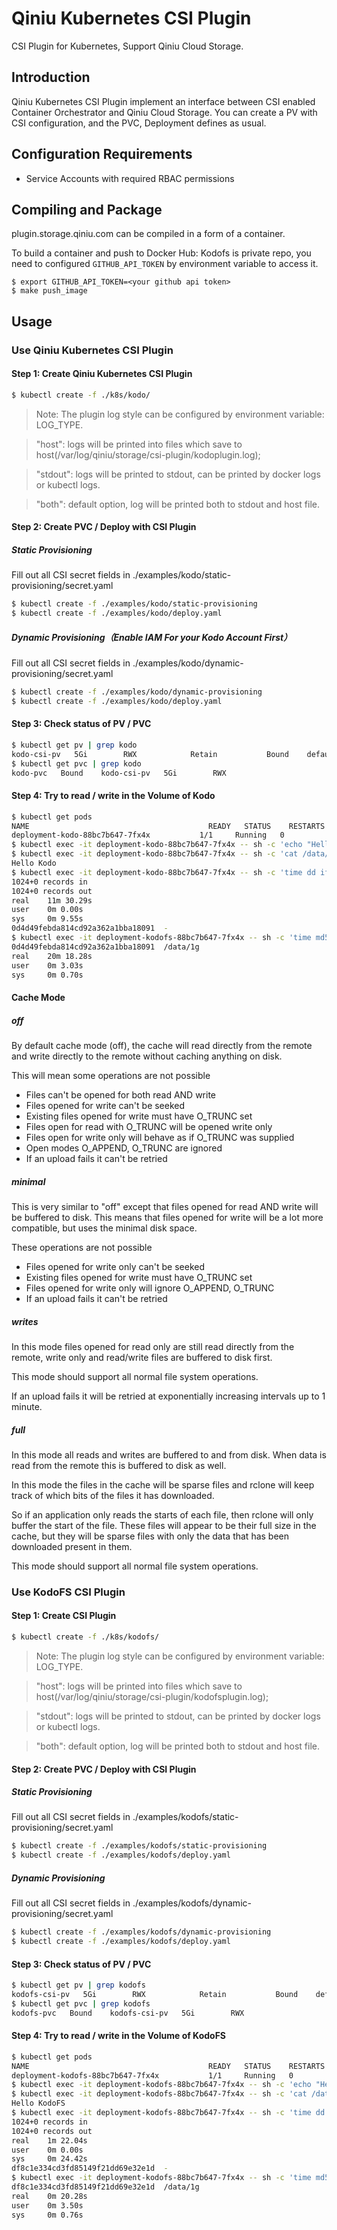 # Qiniu Kubernetes CSI Plugin

CSI Plugin for Kubernetes, Support Qiniu Cloud Storage.

## Introduction

Qiniu Kubernetes CSI Plugin implement an interface between CSI enabled Container Orchestrator and Qiniu Cloud Storage. You can create a PV with CSI configuration, and the PVC, Deployment defines as usual.

## Configuration Requirements

* Service Accounts with required RBAC permissions

## Compiling and Package

plugin.storage.qiniu.com can be compiled in a form of a container.

To build a container and push to Docker Hub:
Kodofs is private repo, you need to configured `GITHUB_API_TOKEN` by environment variable to access it.
```
$ export GITHUB_API_TOKEN=<your github api token>
$ make push_image
```

## Usage

### Use Qiniu Kubernetes CSI Plugin

#### Step 1: Create Qiniu Kubernetes CSI Plugin

```sh
$ kubectl create -f ./k8s/kodo/
```

> Note: The plugin log style can be configured by environment variable: LOG_TYPE.

> "host": logs will be printed into files which save to host(/var/log/qiniu/storage/csi-plugin/kodoplugin.log);

> "stdout": logs will be printed to stdout, can be printed by docker logs or kubectl logs.

> "both": default option, log will be printed both to stdout and host file.

#### Step 2: Create PVC / Deploy with CSI Plugin

##### Static Provisioning

Fill out all CSI secret fields in ./examples/kodo/static-provisioning/secret.yaml

```sh
$ kubectl create -f ./examples/kodo/static-provisioning
$ kubectl create -f ./examples/kodo/deploy.yaml
```

##### Dynamic Provisioning（Enable IAM For your Kodo Account First）

Fill out all CSI secret fields in ./examples/kodo/dynamic-provisioning/secret.yaml

```sh
$ kubectl create -f ./examples/kodo/dynamic-provisioning
$ kubectl create -f ./examples/kodo/deploy.yaml
```

#### Step 3: Check status of PV / PVC

```sh
$ kubectl get pv | grep kodo
kodo-csi-pv   5Gi        RWX            Retain           Bound    default/kodo-pvc                           10m
$ kubectl get pvc | grep kodo
kodo-pvc   Bound    kodo-csi-pv   5Gi        RWX                           10m
```

#### Step 4: Try to read / write in the Volume of Kodo

```sh
$ kubectl get pods
NAME                                        READY   STATUS    RESTARTS   AGE
deployment-kodo-88bc7b647-7fx4x           1/1     Running   0          14m
$ kubectl exec -it deployment-kodo-88bc7b647-7fx4x -- sh -c 'echo "Hello Kodo" > /data/hello.txt'
$ kubectl exec -it deployment-kodo-88bc7b647-7fx4x -- sh -c 'cat /data/hello.txt'
Hello Kodo
$ kubectl exec -it deployment-kodo-88bc7b647-7fx4x -- sh -c 'time dd if=/dev/urandom of=/dev/stdout bs=1048576 count=1024 | tee >(md5sum) >/data/1g'
1024+0 records in
1024+0 records out
real    11m 30.29s
user    0m 0.00s
sys     0m 9.55s
0d4d49febda814cd92a362a1bba18091  -
$ kubectl exec -it deployment-kodofs-88bc7b647-7fx4x -- sh -c 'time md5sum /data/1g'
0d4d49febda814cd92a362a1bba18091  /data/1g
real    20m 18.28s
user    0m 3.03s
sys     0m 0.70s
```

#### Cache Mode

##### off

By default cache mode (off), the cache will read directly from the remote and write directly to the remote without caching anything on disk.

This will mean some operations are not possible

* Files can't be opened for both read AND write
* Files opened for write can't be seeked
* Existing files opened for write must have O_TRUNC set
* Files open for read with O_TRUNC will be opened write only
* Files open for write only will behave as if O_TRUNC was supplied
* Open modes O_APPEND, O_TRUNC are ignored
* If an upload fails it can't be retried

##### minimal

This is very similar to "off" except that files opened for read AND write will be buffered to disk. This means that files opened for write will be a lot more compatible, but uses the minimal disk space.

These operations are not possible

* Files opened for write only can't be seeked
* Existing files opened for write must have O_TRUNC set
* Files opened for write only will ignore O_APPEND, O_TRUNC
* If an upload fails it can't be retried

##### writes

In this mode files opened for read only are still read directly from the remote, write only and read/write files are buffered to disk first.

This mode should support all normal file system operations.

If an upload fails it will be retried at exponentially increasing intervals up to 1 minute.

##### full

In this mode all reads and writes are buffered to and from disk. When data is read from the remote this is buffered to disk as well.

In this mode the files in the cache will be sparse files and rclone will keep track of which bits of the files it has downloaded.

So if an application only reads the starts of each file, then rclone will only buffer the start of the file. These files will appear to be their full size in the cache, but they will be sparse files with only the data that has been downloaded present in them.

This mode should support all normal file system operations.

### Use KodoFS CSI Plugin

#### Step 1: Create CSI Plugin

```sh
$ kubectl create -f ./k8s/kodofs/
```

> Note: The plugin log style can be configured by environment variable: LOG_TYPE.

> "host": logs will be printed into files which save to host(/var/log/qiniu/storage/csi-plugin/kodofsplugin.log);

> "stdout": logs will be printed to stdout, can be printed by docker logs or kubectl logs.

> "both": default option, log will be printed both to stdout and host file.

#### Step 2: Create PVC / Deploy with CSI Plugin

##### Static Provisioning

Fill out all CSI secret fields in ./examples/kodofs/static-provisioning/secret.yaml

```sh
$ kubectl create -f ./examples/kodofs/static-provisioning
$ kubectl create -f ./examples/kodofs/deploy.yaml
```

##### Dynamic Provisioning

Fill out all CSI secret fields in ./examples/kodofs/dynamic-provisioning/secret.yaml

```sh
$ kubectl create -f ./examples/kodofs/dynamic-provisioning
$ kubectl create -f ./examples/kodofs/deploy.yaml
```

#### Step 3: Check status of PV / PVC

```sh
$ kubectl get pv | grep kodofs
kodofs-csi-pv   5Gi        RWX            Retain           Bound    default/kodofs-pvc                           10m
$ kubectl get pvc | grep kodofs
kodofs-pvc   Bound    kodofs-csi-pv   5Gi        RWX                           10m
```

#### Step 4: Try to read / write in the Volume of KodoFS

```sh
$ kubectl get pods
NAME                                        READY   STATUS    RESTARTS   AGE
deployment-kodofs-88bc7b647-7fx4x           1/1     Running   0          14m
$ kubectl exec -it deployment-kodofs-88bc7b647-7fx4x -- sh -c 'echo "Hello KodoFS" > /data/hello.txt'
$ kubectl exec -it deployment-kodofs-88bc7b647-7fx4x -- sh -c 'cat /data/hello.txt'
Hello KodoFS
$ kubectl exec -it deployment-kodofs-88bc7b647-7fx4x -- sh -c 'time dd if=/dev/urandom of=/dev/stdout bs=1048576 count=1024 | tee >(md5sum) >/data/1g'
1024+0 records in
1024+0 records out
real    1m 22.04s
user    0m 0.00s
sys     0m 24.42s
df8c1e334cd3fd85149f21dd69e32e1d  -
$ kubectl exec -it deployment-kodofs-88bc7b647-7fx4x -- sh -c 'time md5sum /data/1g'
df8c1e334cd3fd85149f21dd69e32e1d  /data/1g
real    0m 20.28s
user    0m 3.50s
sys     0m 0.76s
```

